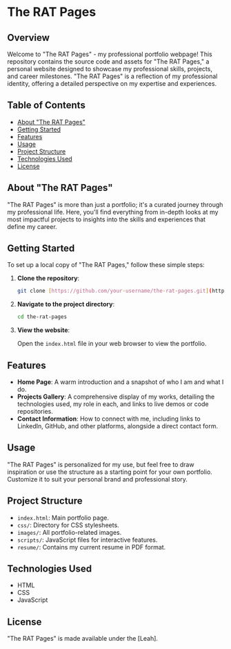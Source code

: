 # The RAT Pages

## Overview

Welcome to "The RAT Pages" - my professional portfolio webpage! This repository contains the source code and assets for "The RAT Pages," a personal website designed to showcase my professional skills, projects, and career milestones. "The RAT Pages" is a reflection of my professional identity, offering a detailed perspective on my expertise and experiences.

## Table of Contents

- [About "The RAT Pages"](#about-the-rat-pages)
- [Getting Started](#getting-started)
- [Features](#features)
- [Usage](#usage)
- [Project Structure](#project-structure)
- [Technologies Used](#technologies-used)
- [License](#license)

## About "The RAT Pages"

"The RAT Pages" is more than just a portfolio; it's a curated journey through my professional life.  Here, you'll find everything from in-depth looks at my most impactful projects to insights into the skills and experiences that define my career.

## Getting Started

To set up a local copy of "The RAT Pages," follow these simple steps:

1. **Clone the repository**:

    ```bash
    git clone [https://github.com/your-username/the-rat-pages.git](https://github.com/dumpsterRat92/rat-pages.git)
    ```

2. **Navigate to the project directory**:

    ```bash
    cd the-rat-pages
    ```

3. **View the website**:

    Open the `index.html` file in your web browser to view the portfolio.

## Features

- **Home Page**: A warm introduction and a snapshot of who I am and what I do.
- **Projects Gallery**: A comprehensive display of my works, detailing the technologies used, my role in each, and links to live demos or code repositories.
- **Contact Information**: How to connect with me, including links to LinkedIn, GitHub, and other platforms, alongside a direct contact form.

## Usage

"The RAT Pages" is personalized for my use, but feel free to draw inspiration or use the structure as a starting point for your own portfolio. Customize it to suit your personal brand and professional story.

## Project Structure

- `index.html`: Main portfolio page.
- `css/`: Directory for CSS stylesheets.
- `images/`: All portfolio-related images.
- `scripts/`: JavaScript files for interactive features.
- `resume/`: Contains my current resume in PDF format.

## Technologies Used

- HTML
- CSS
- JavaScript

## License

"The RAT Pages" is made available under the [Leah]. 
